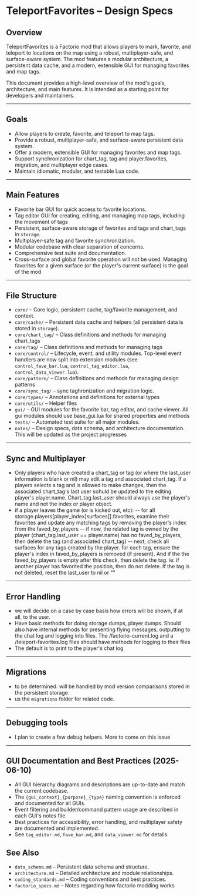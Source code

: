 # TeleportFavorites – Design Specs

## Overview
TeleportFavorites is a Factorio mod that allows players to mark, favorite, and teleport to locations on the map using a robust, multiplayer-safe, and surface-aware system. The mod features a modular architecture, a persistent data cache, and a modern, extensible GUI for managing favorites and map tags.

This document provides a high-level overview of the mod's goals, architecture, and main features. It is intended as a starting point for developers and maintainers.

---

## Goals
- Allow players to create, favorite, and teleport to map tags.
- Provide a robust, multiplayer-safe, and surface-aware persistent data system.
- Offer a modern, extensible GUI for managing favorites and map tags.
- Support synchronization for chart_tag, tag and player.favorites, migration, and multiplayer edge cases.
- Maintain idiomatic, modular, and testable Lua code.

---

## Main Features
- Favorite bar GUI for quick access to favorite locations.
- Tag editor GUI for creating, editing, and managing map tags, including the movement of tags
- Persistent, surface-aware storage of favorites and tags and chart_tags in `storage`.
- Multiplayer-safe tag and favorite synchronization.
- Modular codebase with clear separation of concerns.
- Comprehensive test suite and documentation.
- Cross-surface and global favorite operation will not be used. Managing favorites for a given surface (or the player's current surface) is the goal of the mod

---

## File Structure
- `core/` – Core logic, persistent cache, tag/favorite management, and context.
- `core/cache/` – Persistent data cache and helpers (all persistent data is stored in `storage`).
- `core/chart_tag/` – Class definitions and methods for managing chart_tags
- `core/tag/` – Class definitions and methods for managing tags
- `core/control/` – Lifecycle, event, and utility modules. Top-level event handlers are now split into extension modules (see `control_fave_bar.lua`, `control_tag_editor.lua`, `control_data_viewer.lua`).
- `core/pattern/` – Class definitions and methods for managing design patterns
- `core/sync_tag/` – sync taghronization and migration logic.
- `core/types/` – Annotations and definitions for external types
- `core/utils/` – Helper files
- `gui/` – GUI modules for the favorite bar, tag editor, and cache viewer. All gui modules should use base_gui.lua for shared properties and methods
- `tests/` – Automated test suite for all major modules.
- `notes/` – Design specs, data schema, and architecture documentation. This will be updated as the project progresses

---

## Sync and Multiplayer

- Only players who have created a chart_tag or tag (or where the last_user information is blank or nil) may edit a tag and associated chart_tag. If a players selects a tag and is allowed to make changes, then the associated chart_tag's last user sohuld be updated to the editing player's player.name. Chart_tag.last_user should always use the player's name and not the index or player object.
- if a player leaves the game (or is kicked out, etc):
    -- for all storage.players[player_index]surfaces[].favorites, examine their favorites and update any matching tags by removing the player's index from the faved_by_players
    -- if now, the related tag is owned by the player (chart_tag.last_user == player.name) has no faved_by_players, then delete the tag (and associated chart_tag)
    -- next, check all surfaces for any tags created by the player. for each tag, ensure the player's index in faved_by_players is removed (if present). And if the the faved_by_players is empty after this check, then delete the tag. ie: if another player has favorited the position, then do not delete. If the tag is not deleted, reset the last_user to nil or ""

---

## Error Handling
- we will decide on a case by case basis how errors will be shown, if at all, to the user.
- Have basic methods for doing storage dumps, player dumps. Should also have internal methods for presenting flying messages, outputting to the chat log and logging into files. The /factorio-current.log and a /teleport-favorites.log files should have methods for logging to their files
- The default is to print to the player's chat log

---

## Migrations
- to be determined. will be handled by mod version comparisons stored in the persistent storage. 
- us the `migrations` folder for related code.

---

## Debugging tools
- I plan to create a few debug helpers. More to come on this issue

---

## GUI Documentation and Best Practices (2025-06-10)

- All GUI hierarchy diagrams and descriptions are up-to-date and match the current codebase.
- The `{gui_context}_{purpose}_{type}` naming convention is enforced and documented for all GUIs.
- Event filtering and builder/command pattern usage are described in each GUI's notes file.
- Best practices for accessibility, error handling, and multiplayer safety are documented and implemented.
- See `tag_editor.md`, `fave_bar.md`, and `data_viewer.md` for details.

## See Also
- `data_schema.md` – Persistent data schema and structure.
- `architecture.md` – Detailed architecture and module relationships.
- `coding_standards.md` – Coding conventions and best practices.
- `factorio_specs.md` – Notes regarding how factorio modding works
